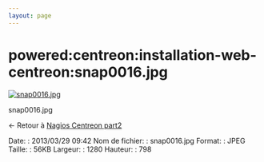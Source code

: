```yaml
---
layout: page
---
```


powered:centreon:installation-web-centreon:snap0016.jpg
=======================================================

[![snap0016.jpg](../../..//assets/media/powered/centreon/installation-web-centreon/snap0016.jpg@cache=&w=900&h=561 "snap0016.jpg")](../../..//assets/media/powered/centreon/installation-web-centreon/snap0016.jpg@cache= "Afficher le fichier original")

snap0016.jpg

← Retour à [Nagios Centreon
part2](../../../../centreon/nagios-centreon-part2.html "centreon:nagios-centreon-part2")

Date:
:   2013/03/29 09:42
Nom de fichier:
:   snap0016.jpg
Format:
:   JPEG
Taille:
:   56KB
Largeur:
:   1280
Hauteur:
:   798

